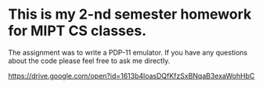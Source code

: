 # This is my 2-nd semester homework for MIPT CS classes.
The assignment was to write a PDP-11 emulator. If you have any questions about the code please feel free to ask me directly.

https://drive.google.com/open?id=1613b4loasDQfKfzSxBNqaB3exaWohHbC
